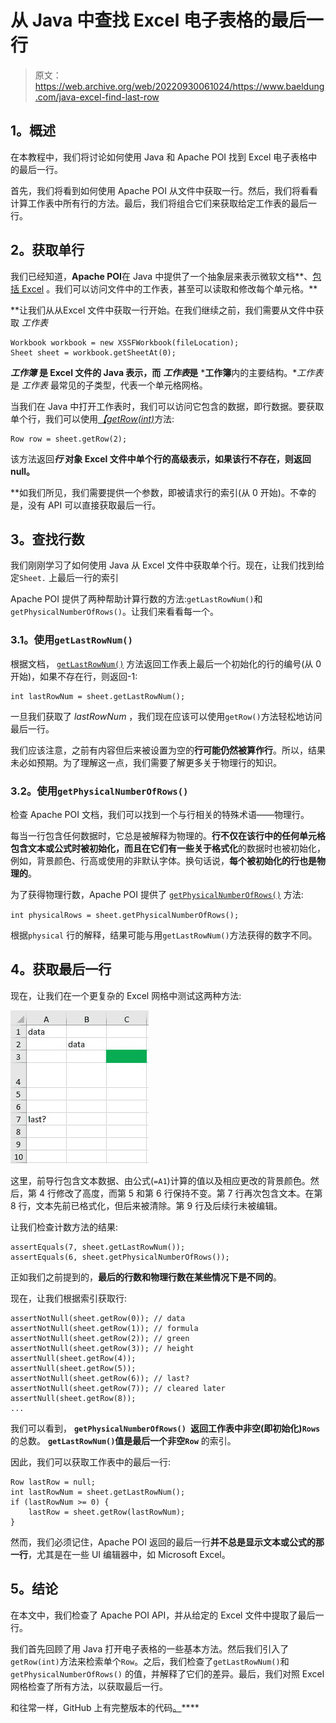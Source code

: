# 从 Java 中查找 Excel 电子表格的最后一行

> 原文：<https://web.archive.org/web/20220930061024/https://www.baeldung.com/java-excel-find-last-row>

## 1。概述

在本教程中，我们将讨论如何使用 Java 和 Apache POI 找到 Excel 电子表格中的最后一行。

首先，我们将看到如何使用 Apache POI 从文件中获取一行。然后，我们将看看计算工作表中所有行的方法。最后，我们将组合它们来获取给定工作表的最后一行。

## 2。获取单行

我们已经知道，****Apache POI****在 Java 中提供了一个抽象层来表示微软文档**、[包括 Excel](/web/20221208143832/https://www.baeldung.com/java-microsoft-excel) 。我们可以访问文件中的工作表，甚至可以读取和修改每个单元格。**

 **让我们从从Excel 文件中获取一行开始。在我们继续之前，我们需要从文件中获取 *工作表*

```
Workbook workbook = new XSSFWorkbook(fileLocation);
Sheet sheet = workbook.getSheetAt(0);
```

***工作簿*** **是 Excel 文件的 Java 表示，而** ***工作表*是** ***工作簿**内的主要结构。**工作表* 是 *工作表* 最常见的子类型，代表一个单元格网格。

当我们在 Java 中打开工作表时，我们可以访问它包含的数据，即行数据。要获取单个行，我们可以使用[*【getRow(int)*](https://web.archive.org/web/20221208143832/https://poi.apache.org/apidocs/dev/org/apache/poi/ss/usermodel/Sheet.html#getRow-int-)方法:

```
Row row = sheet.getRow(2);
```

该方法返回*****行*** **对象 Excel 文件**中单个行的高级表示，如果该行不存在，则返回 null。**

 **如我们所见，我们需要提供一个参数，即被请求行的索引(从 0 开始)。不幸的是，没有 API 可以直接获取最后一行。

## 3。查找行数

我们刚刚学习了如何使用 Java 从 Excel 文件中获取单个行。现在，让我们找到给定`Sheet.` 上最后一行的索引

Apache POI 提供了两种帮助计算行数的方法:`getLastRowNum()`和`getPhysicalNumberOfRows()`。让我们来看看每一个。

### 3.1。使用`getLastRowNum()`

根据文档， [`getLastRowNum()`](https://web.archive.org/web/20221208143832/https://poi.apache.org/apidocs/dev/org/apache/poi/ss/usermodel/Sheet.html#getLastRowNum--) 方法返回工作表上最后一个初始化的行的编号(从 0 开始)，如果不存在行，则返回-1:

```
int lastRowNum = sheet.getLastRowNum();
```

一旦我们获取了 *lastRowNum* ，我们现在应该可以使用`getRow()`方法轻松地访问最后一行。

我们应该注意，之前有内容但后来被设置为空的**行可能仍然被算作行**。所以，结果未必如预期。为了理解这一点，我们需要了解更多关于物理行的知识。

### 3.2。使用`getPhysicalNumberOfRows()`

检查 Apache POI 文档，我们可以找到一个与行相关的特殊术语——物理行。

每当一行包含任何数据时，它总是被解释为物理的。**行不仅在该行中的任何单元格包含文本或公式时被初始化，而且在它们有一些关于格式化**的数据时也被初始化，例如，背景颜色、行高或使用的非默认字体。换句话说，**每个被初始化的行也是物理的**。

为了获得物理行数，Apache POI 提供了 [`getPhysicalNumberOfRows()`](https://web.archive.org/web/20221208143832/https://poi.apache.org/apidocs/dev/org/apache/poi/ss/usermodel/Sheet.html#getPhysicalNumberOfRows--) 方法:

`int physicalRows = sheet.getPhysicalNumberOfRows();`

根据`physical` 行的解释，结果可能与用`getLastRowNum()`方法获得的数字不同。

## 4。获取最后一行

现在，让我们在一个更复杂的 Excel 网格中测试这两种方法:

[![baeldung lastrow](img/905a38669774507157ac85bebead8d63.png)](/web/20221208143832/https://www.baeldung.com/wp-content/uploads/2022/03/baeldung-lastrow.jpg)

这里，前导行包含文本数据、由公式(`=A1`)计算的值以及相应更改的背景颜色。然后，第 4 行修改了高度，而第 5 和第 6 行保持不变。第 7 行再次包含文本。在第 8 行，文本先前已格式化，但后来被清除。第 9 行及后续行未被编辑。

让我们检查计数方法的结果:

```
assertEquals(7, sheet.getLastRowNum());
assertEquals(6, sheet.getPhysicalNumberOfRows());
```

正如我们之前提到的，**最后的行数和物理行数在某些情况下是不同的**。

现在，让我们根据索引获取行:

```
assertNotNull(sheet.getRow(0)); // data
assertNotNull(sheet.getRow(1)); // formula
assertNotNull(sheet.getRow(2)); // green
assertNotNull(sheet.getRow(3)); // height
assertNull(sheet.getRow(4));
assertNull(sheet.getRow(5));
assertNotNull(sheet.getRow(6)); // last?
assertNotNull(sheet.getRow(7)); // cleared later
assertNull(sheet.getRow(8));
...
```

我们可以看到， **`getPhysicalNumberOfRows() `返回工作表中非空(即初始化)`Rows`** 的总数。 **`getLastRowNum()`值是最后一个非空`Row`** 的索引。

因此，我们可以获取工作表中的最后一行:

```
Row lastRow = null;
int lastRowNum = sheet.getLastRowNum();
if (lastRowNum >= 0) {
    lastRow = sheet.getRow(lastRowNum);
}
```

然而，我们必须记住，Apache POI 返回的最后一行**并不总是显示文本或公式的那一行**，尤其是在一些 UI 编辑器中，如 Microsoft Excel。

## 5。结论

在本文中，我们检查了 Apache POI API，并从给定的 Excel 文件中提取了最后一行。

我们首先回顾了用 Java 打开电子表格的一些基本方法。然后我们引入了`getRow(int)`方法来检索单个`Row`。之后，我们检查了`getLastRowNum()`和`getPhysicalNumberOfRows()` 的值，并解释了它们的差异。最后，我们对照 Excel 网格检查了所有方法，以获取最后一行。

和往常一样，GitHub 上有完整版本的代码[。](https://web.archive.org/web/20221208143832/https://github.com/eugenp/tutorials/tree/master/apache-poi-2)****